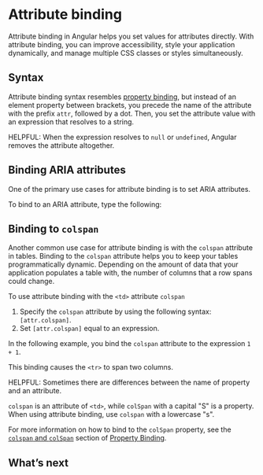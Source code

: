 # Attribute binding

Attribute binding in Angular helps you set values for attributes directly.
With attribute binding, you can improve accessibility, style your application dynamically, and manage multiple CSS classes or styles simultaneously.

## Syntax

Attribute binding syntax resembles [property binding](guide/templates/property-binding), but instead of an element property between brackets, you precede the name of the attribute with the prefix `attr`, followed by a dot.
Then, you set the attribute value with an expression that resolves to a string.

<docs-code language="html">

<p [attr.attribute-you-are-targeting]="expression"></p>

</docs-code>

HELPFUL: When the expression resolves to `null` or `undefined`, Angular removes the attribute altogether.

## Binding ARIA attributes

One of the primary use cases for attribute binding is to set ARIA attributes.

To bind to an ARIA attribute, type the following:

<docs-code header="src/app/app.component.html" path="src/content/examples/attribute-binding/src/app/app.component.html" visibleRegion="attrib-binding-aria"/>

## Binding to `colspan`

Another common use case for attribute binding is with the `colspan` attribute in tables.  Binding to the `colspan` attribute helps you to keep your tables programmatically dynamic.  Depending on the amount of data that your application populates a table with, the number of columns that a row spans could change.

To use attribute binding with the `<td>` attribute `colspan`

1. Specify the `colspan` attribute by using the following syntax: `[attr.colspan]`.
1. Set `[attr.colspan]` equal to an expression.

In the following example, you bind the `colspan` attribute to the expression `1 + 1`.

<docs-code header="src/app/app.component.html" path="src/content/examples/attribute-binding/src/app/app.component.html" visibleRegion="colspan"/>

This binding causes the `<tr>` to span two columns.

HELPFUL: Sometimes there are differences between the name of property and an attribute.

`colspan` is an attribute of `<td>`, while `colSpan`  with a capital "S" is a property.
When using attribute binding, use `colspan` with a lowercase "s".

For more information on how to bind to the `colSpan` property, see the [`colspan` and `colSpan`](guide/templates/property-binding#colspan-and-colspan) section of [Property Binding](guide/templates/property-binding).

## What’s next

<docs-pill-row>
  <docs-pill href="guide/templates/class-binding" title="Class & Style Binding"/>
</docs-pill-row>
